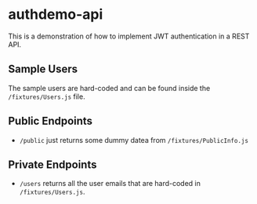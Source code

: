 # authdemo-api
This is a demonstration of how to implement JWT authentication in a REST API.

## Sample Users
The sample users are hard-coded and can be found inside the `/fixtures/Users.js` file.

## Public Endpoints
- `/public` just returns some dummy datea from `/fixtures/PublicInfo.js`

## Private Endpoints
- `/users` returns all the user emails that are hard-coded in `/fixtures/Users.js`. 
